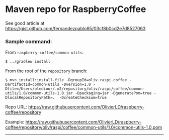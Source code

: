 # Maven repo for RaspberryCoffee
See good article at <https://gist.github.com/fernandezpablo85/03cf8b0cd2e7d8527063>

### Sample command:

From `raspberry-coffee/common-utils`:
```
$ ../gradlew install
```
From the root of the `repository` branch:
```
$ mvn install:install-file -DgroupId=oliv.raspi.coffee -DartifactId=common-utils -Dversion=1.0 -Dfile=/Users/olediour/.m2/repository/oliv/raspi/coffee/common-utils/1.0/common-utils-1.0.jar -Dpackaging=jar -DgeneratePom=true -DlocalRepositoryPath=.  -DcreateChecksum=true
```

Repo URL: <https://raw.githubusercontent.com/OlivierLD/raspberry-coffee/repository>

Example: <https://raw.githubusercontent.com/OlivierLD/raspberry-coffee/repository/oliv/raspi/coffee/common-utils/1.0/common-utils-1.0.pom>

---

